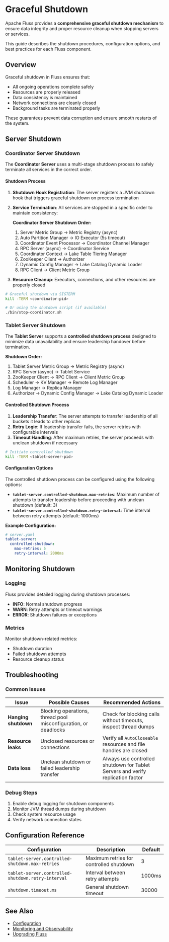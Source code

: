 # Graceful Shutdown

Apache Fluss provides a **comprehensive graceful shutdown mechanism** to ensure data integrity and proper resource cleanup when stopping servers or services.

This guide describes the shutdown procedures, configuration options, and best practices for each Fluss component.

## Overview

Graceful shutdown in Fluss ensures that:
- All ongoing operations complete safely
- Resources are properly released
- Data consistency is maintained
- Network connections are cleanly closed
- Background tasks are terminated properly

These guarantees prevent data corruption and ensure smooth restarts of the system.

## Server Shutdown

### Coordinator Server Shutdown

The **Coordinator Server** uses a multi-stage shutdown process to safely terminate all services in the correct order.
#### Shutdown Process
1. **Shutdown Hook Registration**: The server registers a JVM shutdown hook that triggers graceful shutdown on process termination
2. **Service Termination**: All services are stopped in a specific order to maintain consistency:

   **Coordinator Server Shutdown Order:**
   1. Server Metric Group → Metric Registry (async)
   2. Auto Partition Manager → IO Executor (5s timeout)
   3. Coordinator Event Processor → Coordinator Channel Manager
   4. RPC Server (async) → Coordinator Service
   5. Coordinator Context → Lake Table Tiering Manager
   6. ZooKeeper Client → Authorizer
   7. Dynamic Config Manager → Lake Catalog Dynamic Loader
   8. RPC Client → Client Metric Group

3. **Resource Cleanup**: Executors, connections, and other resources are properly closed

```bash
# Graceful shutdown via SIGTERM
kill -TERM <coordinator-pid>

# Or using the shutdown script (if available)
./bin/stop-coordinator.sh
```

### Tablet Server Shutdown

The **Tablet Server** supports a **controlled shutdown process** designed to minimize data unavailability and ensure leadership handover before termination.

**Shutdown Order:**
1. Tablet Server Metric Group → Metric Registry (async)
2. RPC Server (async) → Tablet Service 
3. ZooKeeper Client → RPC Client → Client Metric Group 
4. Scheduler → KV Manager → Remote Log Manager 
5. Log Manager → Replica Manager 
6. Authorizer → Dynamic Config Manager → Lake Catalog Dynamic Loader

#### Controlled Shutdown Process

1. **Leadership Transfer**: The server attempts to transfer leadership of all buckets it leads to other replicas
2. **Retry Logic**: If leadership transfer fails, the server retries with configurable intervals
3. **Timeout Handling**: After maximum retries, the server proceeds with unclean shutdown if necessary

```bash
# Initiate controlled shutdown
kill -TERM <tablet-server-pid>
```

#### Configuration Options

The controlled shutdown process can be configured using the following options:

- **`tablet-server.controlled-shutdown.max-retries`**: Maximum number of attempts to transfer leadership before proceeding with unclean shutdown (default: 3)
- **`tablet-server.controlled-shutdown.retry-interval`**: Time interval between retry attempts (default: 1000ms)

**Example Configuration:**

```yaml
# server.yaml
tablet-server:
  controlled-shutdown:
    max-retries: 5
    retry-interval: 2000ms
```

## Monitoring Shutdown

### Logging

Fluss provides detailed logging during shutdown processes:

- **INFO**: Normal shutdown progress
- **WARN**: Retry attempts or timeout warnings
- **ERROR**: Shutdown failures or exceptions

### Metrics

Monitor shutdown-related metrics:

- Shutdown duration
- Failed shutdown attempts
- Resource cleanup status

## Troubleshooting

### Common Issues
| Issue                | Possible Causes                                                 | Recommended Actions                                                             |
| -------------------- | --------------------------------------------------------------- | ------------------------------------------------------------------------------- |
| **Hanging shutdown** | Blocking operations, thread pool misconfiguration, or deadlocks | Check for blocking calls without timeouts, inspect thread dumps                 |
| **Resource leaks**   | Unclosed resources or connections                               | Verify all `AutoCloseable` resources and file handles are closed                |
| **Data loss**        | Unclean shutdown or failed leadership transfer                  | Always use controlled shutdown for Tablet Servers and verify replication factor |

### Debug Steps

1. Enable debug logging for shutdown components
2. Monitor JVM thread dumps during shutdown
3. Check system resource usage
4. Verify network connection states

## Configuration Reference

| Configuration | Description | Default |
|---------------|-------------|---------|
| `tablet-server.controlled-shutdown.max-retries` | Maximum retries for controlled shutdown | 3 |
| `tablet-server.controlled-shutdown.retry-interval` | Interval between retry attempts | 1000ms |
| `shutdown.timeout.ms` | General shutdown timeout | 30000 |

## See Also

- [Configuration](../configuration.md)
- [Monitoring and Observability](../observability/monitor-metrics.md)
- [Upgrading Fluss](upgrading.md)